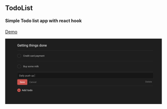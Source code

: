 ## TodoList

#### Simple Todo list app with react hook

[Demo](https://skyying.github.io/todolist/dist/index.html)

![image-20190526153540793](./screenshot/image-20190526153540793.png)

